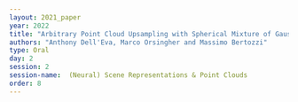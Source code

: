 ```yaml
---
layout: 2021_paper
year: 2022
title: "Arbitrary Point Cloud Upsampling with Spherical Mixture of Gaussians"
authors: "Anthony Dell'Eva, Marco Orsingher and Massimo Bertozzi"
type: Oral
day: 2
session: 2
session-name:  (Neural) Scene Representations & Point Clouds
order: 8
---
```

